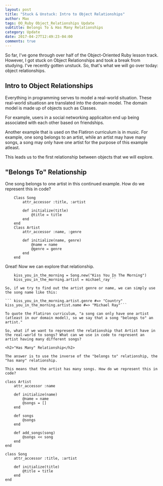 ```yaml
---
layout: post
title: "Stuck & Unstuck: Intro to Object Relationships"
author: Max
tags: OO_Ruby Object_Relationships Update
subtitle: Belongs To & Has Many Relationships
category: Update
date: 2017-04-27T12:49:23-04:00
comments: true
---
```


So far, I've gone through over half of the Object-Oriented Ruby lesson track. However, I got stuck on Object Relationships and took a break from studying. I've recently gotten unstuck. So, that's what we will go over today: object relationships.  

<h2>Intro to Object Relationships</h2>

Everything in programming serves to model a real-world situation. These real-world situatiosn are translated into the domain model. The domain model is made up of objects such as Classes. 

For example, users in a social networking applicaiton end up being associated with each other based on friendships. 

Another example that is used on the Flatiron curriculum is in music. For example, one song belongs to an artist, while an artist may have many songs, a song may only have one artist for the purpose of this example atleast.

This leads us to the first relationship between objects that we will explore.  

<h2>"Belongs To" Relationship</h2>

One song belongs to one artist in this continued example. How do we represent this in code? 

```
	Class Song
		attr_accessor :title, :artist

		def initialize(title)
			@title = title
		end
	end
	Class Artist
		attr_accessor :name, :genre

		def initialize(name, genre)
			@name = name
			@genre = genre
		end
	end
```
Great! Now we can explore that relationship. 

``` michael_ray = Artist.new("Michael Ray", "Country")
	kiss_you_in_the_morning = Song.new("Kiss You In The Morning")
	kiss_you_in_the_morning.artist = michael_ray```

So, if we try to find out the artist genre or name, we can simply use the song name like this: 

``` kiss_you_in_the_morning.artist.genre #=> "Country"
kiss_you_in_the_morning.artist.name #=> "Michael Ray"```

To quote the Flatiron curriculum, "a song can only have one artist (atleast in our domain model), so we say that a song "belongs to" an artist." 

So, what if we want to represent the relationship that Artist have in the real-world to songs? What can we use in code to represent an artist having many different songs? 

<h2>"Has Many" Relationship</h2>

The answer is to use the inverse of the "belongs to" relationship, the "has many" relationship. 

This means that the artist has many songs. How do we represent this in code? 

``` 
	class Artist
		attr_accessor :name

		def initialize(name)
			@name = name
			@songs = []
		end

		def songs 
			@songs
		end

		def add_songs(song)
			@songs << song
		end
	end

	class Song
		attr_accessor :title, :artist

		def initialize(title)
			@title = title
		end
	end 
``` 

